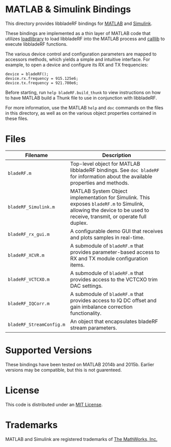 # MATLAB & Simulink Bindings #

This directory provides libbladeRF bindings for [MATLAB](http://www.mathworks.com/products/matlab/)
and [Simulink](http://www.mathworks.com/products/simulink/).

These bindings are implemented as a thin layer of MATLAB code that utilizes
[loadlibrary](http://www.mathworks.com/help/matlab/ref/loadlibrary.html) to load
libbladeRF into the MATLAB process and [calllib](http://www.mathworks.com/help/matlab/ref/calllib.html) 
to execute libbladeRF functions.

The various device control and configuration parameters are mapped to accessors methods,
which yields a simple and intuitive interface. For example, to open a device and configure
its RX and TX frequencies:

```
device = bladeRF();
device.rx.frequency = 915.125e6;
device.tx.frequency = 921.700e6;
```

Before starting, run `help bladeRF.build_thunk` to view instructions on how to
have MATLAB build a Thunk file to use in conjunction with libbladeRF.

For more information, use the MATLAB `help` and `doc` commands on the files in this
directory, as well as on the various object properties contained in these files.

# Files #

| Filename                 | Description                                                                                                                                                          |
| ------------------------ | -------------------------------------------------------------------------------------------------------------------------------------------------------------------- |
| `bladeRF.m`              | Top-level object for MATLAB libbladeRF bindings. See `doc bladeRF` for information about the available properties and methods.                                       |
| `bladeRF_Simulink.m`     | MATLAB System Object implementation for Simulink. This exposes `bladeRF.m` to Simulink, allowing the device to be used to receive, transmit, or operate full duplex. |
| `bladeRF_rx_gui.m`       | A configurable demo GUI that receives and plots samples in real-time.                                                                                                |
| `bladeRF_XCVR.m`         | A submodule of `bladeRF.m` that provides parameter-based access to RX and TX module configuration items.                                                             |
| `bladeRF_VCTCXO.m`       | A submodule of `bladeRF.m` that provides access to the VCTCXO trim DAC settings.                                                                                     |
| `bladeRF_IQCorr.m`       | A submodule of `bladeRF.m` that provides access to IQ DC offset and gain imbalance correction functionality.                                                         |
| `bladeRF_StreamConfig.m` | An object that encapsulates bladeRF stream parameters.                                                                                                               |
# Supported Versions #

These bindings have been tested on MATLAB 2014b and 2015b. Earlier versions may be compatible, but this is not guarenteed.

# License #

This code is distributed under an [MIT License](../../../../legal/licenses/LICENSE.MIT.nuand).

# Trademarks #

MATLAB and Simulink are registered trademarks of [The MathWorks, Inc.](http://www.mathworks.com/)
